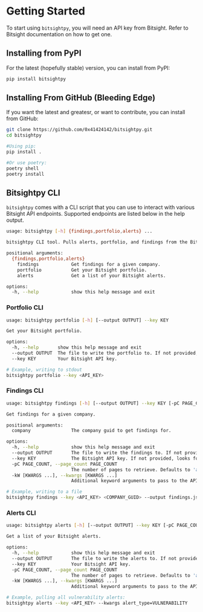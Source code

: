 # Getting Started

To start using ```bitsightpy```, you will need an API key from Bitsight. Refer to Bitsight documentation on how to get one.

## Installing from PyPI

For the latest (hopefully stable) version, you can install from PyPI:

```bash
pip install bitsightpy
```

## Installing From GitHub (Bleeding Edge)

If you want the latest and greatesr, or want to contribute, you can install from GitHub:

```bash
git clone https://github.com/0x41424142/bitsightpy.git
cd bitsightpy

#Using pip:
pip install .

#Or use poetry:
poetry shell
poetry install
```

## Bitsightpy CLI

```bitsightpy``` comes with a CLI script that you can use to interact with various Bitsight API endpoints. Supported endpoints are listed below in the help output.

```bash
usage: bitsightpy [-h] {findings,portfolio,alerts} ...

bitsightpy CLI tool. Pulls alerts, portfolio, and findings from the Bitsight API.

positional arguments:
  {findings,portfolio,alerts}
    findings            Get findings for a given company.
    portfolio           Get your Bitsight portfolio.
    alerts              Get a list of your Bitsight alerts.

options:
  -h, --help            show this help message and exit
```

### Portfolio CLI

```bash
usage: bitsightpy portfolio [-h] [--output OUTPUT] --key KEY

Get your Bitsight portfolio.

options:
  -h, --help       show this help message and exit
  --output OUTPUT  The file to write the portfolio to. If not provided, prints to stdout.
  --key KEY        Your Bitsight API key.

# Example, writing to stdout
bitsightpy portfolio --key <API_KEY>
```

### Findings CLI

```bash
usage: bitsightpy findings [-h] [--output OUTPUT] --key KEY [-pC PAGE_COUNT] [-kW [KWARGS ...]] company

Get findings for a given company.

positional arguments:
  company               The company guid to get findings for.

options:
  -h, --help            show this help message and exit
  --output OUTPUT       The file to write the findings to. If not provided, prints to stdout.
  --key KEY             The Bitsight API key. If not provided, looks for the BITSIGHT_API_KEY environment variable.
  -pC PAGE_COUNT, --page_count PAGE_COUNT
                        The number of pages to retrieve. Defaults to 'all'.
  -kW [KWARGS ...], --kwargs [KWARGS ...]
                        Additional keyword arguments to pass to the API call, formatted in key=value pairs.

# Example, writing to a file
bitsightpy findings --key <API_KEY> <COMPANY_GUID> --output findings.json -pC 5 --kwargs affects_rating=True risk_category="Compromised Systems"
```

### Alerts CLI

```bash
usage: bitsightpy alerts [-h] [--output OUTPUT] --key KEY [-pC PAGE_COUNT] [-kW [KWARGS ...]]

Get a list of your Bitsight alerts.

options:
  -h, --help            show this help message and exit
  --output OUTPUT       The file to write the alerts to. If not provided, prints to stdout.
  --key KEY             Your Bitsight API key.
  -pC PAGE_COUNT, --page_count PAGE_COUNT
                        The number of pages to retrieve. Defaults to 'all'.
  -kW [KWARGS ...], --kwargs [KWARGS ...]
                        Additional keyword arguments to pass to the API call, formatted in key=value pairs.

# Example, pulling all vulnerability alerts:
bitsightpy alerts --key <API_KEY> --kwargs alert_type=VULNERABILITY
```